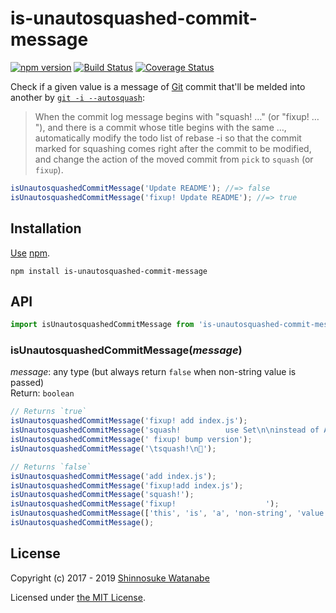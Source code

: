 # is-unautosquashed-commit-message

[![npm version](https://img.shields.io/npm/v/is-unautosquashed-commit-message.svg)](https://www.npmjs.com/package/is-unautosquashed-commit-message)
[![Build Status](https://travis-ci.com/shinnn/is-unautosquashed-commit-message.svg?branch=master)](https://travis-ci.com/shinnn/is-unautosquashed-commit-message)
[![Coverage Status](https://img.shields.io/coveralls/shinnn/is-unautosquashed-commit-message.svg)](https://coveralls.io/github/shinnn/is-unautosquashed-commit-message)

Check if a given value is a message of [Git](https://git-scm.com/) commit that'll be melded into another by [`git -i --autosquash`](https://git-scm.com/docs/git-rebase#git-rebase---autosquash):

> When the commit log message begins with "squash! …​" (or "fixup! …​"), and there is a commit whose title begins with the same …​, automatically modify the todo list of rebase -i so that the commit marked for squashing comes right after the commit to be modified, and change the action of the moved commit from `pick` to `squash` (or `fixup`).

```javascript
isUnautosquashedCommitMessage('Update README'); //=> false
isUnautosquashedCommitMessage('fixup! Update README'); //=> true
```

## Installation

[Use](https://docs.npmjs.com/cli/install) [npm](https://docs.npmjs.com/about-npm/).

```
npm install is-unautosquashed-commit-message
```

## API

```javascript
import isUnautosquashedCommitMessage from 'is-unautosquashed-commit-message';
```

### isUnautosquashedCommitMessage(*message*)

*message*: any type (but always return `false` when non-string value is passed)  
Return: `boolean`

```javascript
// Returns `true`
isUnautosquashedCommitMessage('fixup! add index.js');
isUnautosquashedCommitMessage('squash!          use Set\n\ninstead of Array');
isUnautosquashedCommitMessage(' fixup! bump version');
isUnautosquashedCommitMessage('\tsquash!\n🔧');

// Returns `false`
isUnautosquashedCommitMessage('add index.js');
isUnautosquashedCommitMessage('fixup!add index.js');
isUnautosquashedCommitMessage('squash!');
isUnautosquashedCommitMessage('fixup!                    ');
isUnautosquashedCommitMessage(['this', 'is', 'a', 'non-string', 'value']);
isUnautosquashedCommitMessage();
```

## License

Copyright (c) 2017 - 2019 [Shinnosuke Watanabe](https://github.com/shinnn)

Licensed under [the MIT License](./LICENSE).
